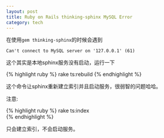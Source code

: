 ```yaml
---
layout: post
title: Ruby on Rails thinking-sphinx MySQL Error
category: tech
---
```

在使用`gem thinking-sphinx`的时候会遇到

```
Can't connect to MySQL server on '127.0.0.1' (61)
```

这个其实是本地sphinx服务没有启动，运行一下

{% highlight ruby %}
rake ts:rebuild
{% endhighlight %}

这个命令让sphinx重新建立索引并且启动服务，很弱智的问题哈哈。

注意: 

{% highlight ruby %}
rake ts:index  
{% endhighlight %}

只会建立索引，不会启动服务。
